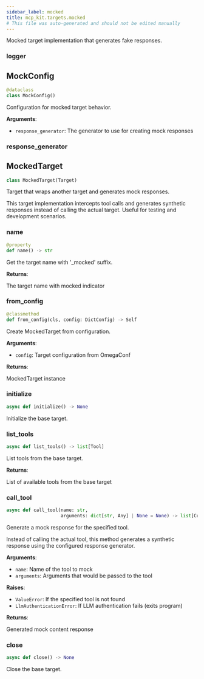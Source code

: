 ```yaml
---
sidebar_label: mocked
title: mcp_kit.targets.mocked
# This file was auto-generated and should not be edited manually
---
```


Mocked target implementation that generates fake responses.

### logger

## MockConfig

```python
@dataclass
class MockConfig()
```

Configuration for mocked target behavior.

**Arguments**:

- `response_generator`: The generator to use for creating mock responses

### response\_generator

## MockedTarget

```python
class MockedTarget(Target)
```

Target that wraps another target and generates mock responses.

This target implementation intercepts tool calls and generates synthetic
responses instead of calling the actual target. Useful for testing and
development scenarios.

### name

```python
@property
def name() -> str
```

Get the target name with &#x27;_mocked&#x27; suffix.

**Returns**:

The target name with mocked indicator

### from\_config

```python
@classmethod
def from_config(cls, config: DictConfig) -> Self
```

Create MockedTarget from configuration.

**Arguments**:

- `config`: Target configuration from OmegaConf

**Returns**:

MockedTarget instance

### initialize

```python
async def initialize() -> None
```

Initialize the base target.

### list\_tools

```python
async def list_tools() -> list[Tool]
```

List tools from the base target.

**Returns**:

List of available tools from the base target

### call\_tool

```python
async def call_tool(name: str,
                    arguments: dict[str, Any] | None = None) -> list[Content]
```

Generate a mock response for the specified tool.

Instead of calling the actual tool, this method generates a synthetic
response using the configured response generator.

**Arguments**:

- `name`: Name of the tool to mock
- `arguments`: Arguments that would be passed to the tool

**Raises**:

- `ValueError`: If the specified tool is not found
- `LlmAuthenticationError`: If LLM authentication fails (exits program)

**Returns**:

Generated mock content response

### close

```python
async def close() -> None
```

Close the base target.

